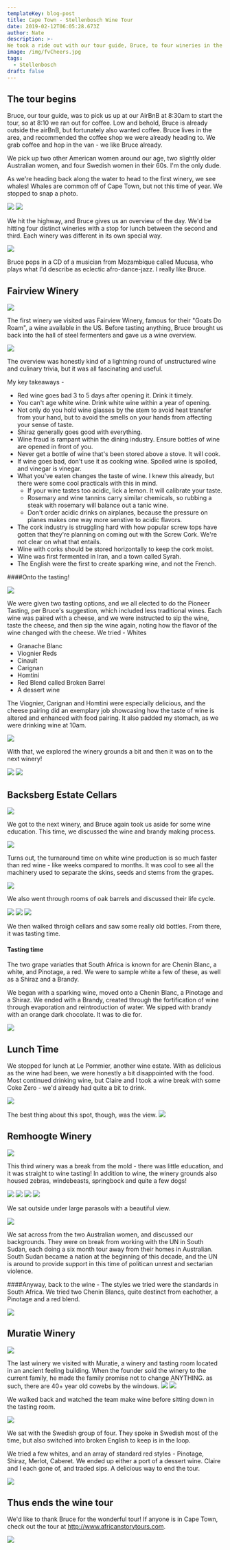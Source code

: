 ```yaml
---
templateKey: blog-post
title: Cape Town - Stellenbosch Wine Tour
date: 2019-02-12T06:05:28.673Z
author: Nate
description: >-
We took a ride out with our tour guide, Bruce, to four wineries in the Paarl, Franschhoek and Stellenbosch regions. We drank a lot, and learned even more. 
image: /img/fvCheers.jpg
tags:
  - Stellenbosch
draft: false
---
```


## The tour begins 

Bruce, our tour guide, was to pick us up at our AirBnB at 8:30am to start the tour, so at 8:10 we ran out for coffee. Low and behold, Bruce is already outside the airBnB, but fortunately also wanted coffee. Bruce lives in the area, and recommended the coffee shop we were already heading to. We grab coffee and hop in the van - we like Bruce already. 

We pick up two other American women around our age, two slightly older Australian women, and four Swedish women in their 60s. I'm the only dude. 

As we're heading back along the water to head to the first winery, we see whales! Whales are common off of Cape Town, but not this time of year. We stopped to snap a photo. 

![](whaleTail.jpg)
![](whaleTail2.jpg)

We hit the highway, and Bruce gives us an overview of the day. We'd be hitting four distinct wineries with a stop for lunch between the second and third. Each winery was different in its own special way. 

![](driveOut.jpg)

Bruce pops in a CD of a musician from Mozambique called Mucusa, who plays what I'd describe as eclectic afro-dance-jazz. I really like Bruce. 

## Fairview Winery 

![](fairviewCrest.jpg)

The first winery we visited was Fairview Winery, famous for their "Goats Do Roam", a wine available in the US. Before tasting anything, Bruce brought us back into the hall of steel fermenters and gave us a wine overview.

![](fvBruceIntro.jpg)

 The overview was honestly kind of a lightning round of unstructured wine and culinary trivia, but it was all fascinating and useful. 

My key takeaways - 
* Red wine goes bad 3 to 5 days after opening it. Drink it timely.
* You can't age white wine. Drink white wine within a year of opening. 
* Not only do you hold wine glasses by the stem to avoid heat transfer from your hand, but to avoid the smells on your hands from affecting your sense of taste. 
* Shiraz generally goes good with everything. 
* Wine fraud is rampant within the dining industry. Ensure bottles of wine are opened in front of you.
* Never get a bottle of wine that's been stored above a stove. It will cook. 
* If wine goes bad, don't use it as cooking wine. Spoiled wine is spoiled, and vinegar is vinegar. 
* What you've eaten changes the taste of wine. I knew this already, but there were some cool practicals with this in mind. 
    * If your wine tastes too acidic, lick a lemon. It will calibrate your taste. 
    * Rosemary and wine tannins carry similar chemicals, so rubbing a steak with rosemary will balance out a tanic wine.
    * Don't order acidic drinks on airplanes, because the pressure on planes makes one way more senstive to acidic flavors. 
* The cork industry is struggling hard with how popular screw tops have gotten that they're planning on coming out with the Screw Cork. We're not clear on what that entails. 
* Wine with corks should be stored horizontally to keep the cork moist. 
* Wine was first fermented in Iran, and a town called Syrah. 
* The English were the first to create sparking wine, and not the French. 

####Onto the tasting! 

![](fvMenuAndWine.jpg)

We were given two tasting options, and we all elected to do the Pioneer Tasting, per Bruce's suggestion, which included less traditional wines. Each wine was paired with a cheese, and we were instructed to sip the wine, taste the cheese, and then sip the wine again, noting how the flavor of the wine changed with the cheese. 
We tried - 
Whites
* Granache Blanc 
* Viognier 
Reds
* Cinault
* Carignan
* Homtini
* Red Blend called Broken Barrel 
* A dessert wine

The Viognier, Carignan and Homtini were especially delicious, and the cheese pairing did an exemplary job showcasing how the taste of wine is altered and enhanced with food pairing. It also padded my stomach, as we were drinking wine at 10am. 

![](fvCheers.jpg)

With that, we explored the winery grounds a bit and then it was on to the next winery!

![](fvFullFat.jpg)
![](fvGrounds.jpg)

## Backsberg Estate Cellars

![](bbSign.jpg)

We got to the next winery, and Bruce again took us aside for some wine education. This time, we discussed the wine and brandy making process. 

![](bbBruceBrandy.jpg)

Turns out, the turnaround time on white wine production is so much faster than red wine - like weeks compared to months. It was cool to see all the machinery used to separate the skins, seeds and stems from the grapes.

![](bbFermenters.jpg)

We also went through rooms of oak barrels and discussed their life cycle. 

![](bbBruceOak.jpg)
![](bbBarrelsAndLogo.jpg)
![](bbBabesAndWine.jpg)


We then walked throigh cellars and saw some really old bottles. From there, it was tasting time. 


#### Tasting time
The two grape variatles that South Africa is known for are Chenin Blanc, a white, and Pinotage, a red. We were to sample white a few of these, as well as a Shiraz and a Brandy. 

We began with a sparking wine, moved onto a Chenin Blanc, a Pinotage and a Shiraz. We ended with a Brandy, created through the fortification of wine through evaporation and reintroduction of water. We sipped with brandy with an orange dark chocolate. It was to die for. 

![](bbBrandy.jpg)

## Lunch Time
We stopped for lunch at Le Pommier, another wine estate. With as delicious as the wine had been, we were honestly a bit disappointed with the food. Most continued drinking wine, but Claire and I took a wine break with some Coke Zero - we'd already had quite a bit to drink. 

![](lunchLePommier.jpg)

The best thing about this spot, though, was the view. 
![](lunchView.jpg)

## Remhoogte Winery


![](RHLabels.jpg)

This third winery was a break from the mold - there was little education, and it was straight to wine tasting! In addition to wine, the winery grounds also housed zebras, windebeasts, springbock and quite a few dogs!


![](rhSigns.jpg)
![](rhWildebeast.jpg)
![](rhZebras.jpg)
![](rhDog.jpg)



We sat outside under large parasols with a beautiful view.

![](rhView.jpg)

We sat across from the two Australian women, and discussed our backgrounds. They were on break from working with the UN in South Sudan, each doing a six month tour away from their homes in Australian. South Sudan became a nation at the beginning of this decade, and the UN is around to provide support in this time of politican unrest and sectarian violence. 

####Anyway, back to the wine - 
The styles we tried were the standards in South Africa. We tried two Chenin Blancs, quite destinct from eachother, a Pinotage and a red blend. 

![](rhWineglass.jpg)

## Muratie Winery


![](muratieSign.jpg)

The last winery we visited with Muratie, a winery and tasting room located in an ancient feeling building. When the founder sold the winery to the current family, he made the family promise not to change ANYTHING. as such, there are 40+ year old cowebs by the windows. 
![](muratieBarrels.jpg)
![](muratieStainGlass.jpg)

We walked back and watched the team make wine before sitting down in the tasting room. 

![](muratieWineMaking.jpg)


We sat with the Swedish group of four. They spoke in Swedish most of the time, but also switched into broken English to keep is in the loop. 

We tried a few whites, and an array of standard red styles - Pinotage, Shiraz, Merlot, Caberet. We ended up either a port of a dessert wine. Claire and I each gone of, and traded sips. A delicious way to end the tour. 

![](muratieCheers.jpg)

## Thus ends the wine tour
We'd like to thank Bruce for the wonderful tour! 
If anyone is in Cape Town, check out the tour at http://www.africanstorytours.com.

![](busAndAussies.jpg)


